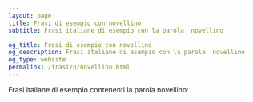```yaml
---
layout: page
title: Frasi di esempio con novellino 
subtitle: Frasi italiane di esempio con la parola  novellino

og_title: Frasi di esempio con novellino 
og_description: Frasi italiane di esempio con la parola  novellino
og_type: website
permalink: /frasi/n/novellino.html
---
```


Frasi italiane di esempio contenenti la parola novellino:


